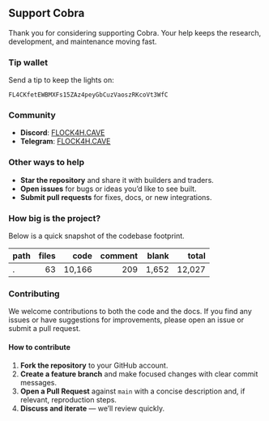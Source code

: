 ## Support Cobra

Thank you for considering supporting Cobra. Your help keeps the research, development, and maintenance moving fast.

### Tip wallet

Send a tip to keep the lights on:

```
FL4CKfetEWBMXFs15ZAz4peyGbCuzVaoszRKcoVt3WfC
```

### Community

- **Discord**: [FLOCK4H.CAVE](https://discord.gg/thREUECv2a)
- **Telegram**: [FLOCK4H.CAVE](https://t.me/flock4hcave)

### Other ways to help

- **Star the repository** and share it with builders and traders.
- **Open issues** for bugs or ideas you’d like to see built.
- **Submit pull requests** for fixes, docs, or new integrations.

### How big is the project?

Below is a quick snapshot of the codebase footprint.

| **path** | **files** | **code** | **comment** | **blank** | **total** |
|---|---:|---:|---:|---:|---:|
| . | 63 | 10,166 | 209 | 1,652 | 12,027 |

### Contributing

We welcome contributions to both the code and the docs. If you find any issues or have suggestions for improvements, please open an issue or submit a pull request.

#### How to contribute

1. **Fork the repository** to your GitHub account.
2. **Create a feature branch** and make focused changes with clear commit messages.
3. **Open a Pull Request** against `main` with a concise description and, if relevant, reproduction steps.
4. **Discuss and iterate** — we’ll review quickly.